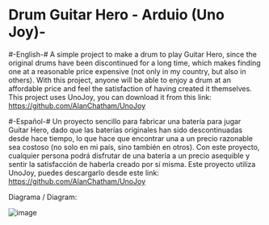 # Drum Guitar Hero - Arduio (Uno Joy)-

#-English-#
A simple project to make a drum to play Guitar Hero, since the original drums have been discontinued for a long time, which makes finding one at a reasonable price expensive (not only in my country, but also in others). With this project, anyone will be able to enjoy a drum at an affordable price and feel the satisfaction of having created it themselves.
This project uses UnoJoy, you can download it from this link: https://github.com/AlanChatham/UnoJoy

#-Español-#
Un proyecto sencillo para fabricar una batería para jugar Guitar Hero, dado que las baterías originales han sido descontinuadas desde hace tiempo, lo que hace que encontrar una a un precio razonable sea costoso (no solo en mi país, sino también en otros). Con este proyecto, cualquier persona podrá disfrutar de una batería a un precio asequible y sentir la satisfacción de haberla creado por sí misma.
Este proyecto utiliza UnoJoy, puedes descargarlo desde este link: https://github.com/AlanChatham/UnoJoy


Diagrama / Diagram:

![image](https://github.com/user-attachments/assets/2bf62421-eb8a-432d-bf78-be6976e768c5)
